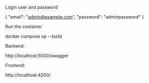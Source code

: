 Login user and password

{
  "email": "admin@example.com",
  "password": "adminpassword"
}

Run the container

docker compose up --build

Backend:

http://localhost:5000/swagger

Frontend:

http://localhost:4200/
